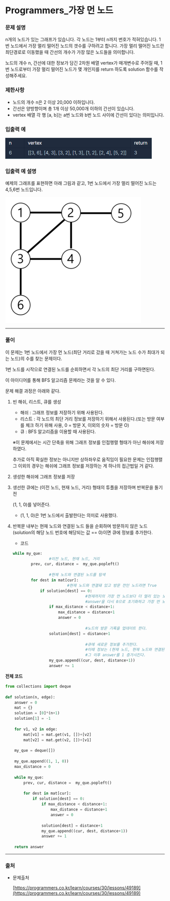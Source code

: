 # Programmers_가장 먼 노드

### **문제 설명**

n개의 노드가 있는 그래프가 있습니다. 각 노드는 1부터 n까지 번호가 적혀있습니다. 1번 노드에서 가장 멀리 떨어진 노드의 갯수를 구하려고 합니다. 가장 멀리 떨어진 노드란 최단경로로 이동했을 때 간선의 개수가 가장 많은 노드들을 의미합니다.

노드의 개수 n, 간선에 대한 정보가 담긴 2차원 배열 vertex가 매개변수로 주어질 때, 1번 노드로부터 가장 멀리 떨어진 노드가 몇 개인지를 return 하도록 solution 함수를 작성해주세요.

### 제한사항

- 노드의 개수 n은 2 이상 20,000 이하입니다.
- 간선은 양방향이며 총 1개 이상 50,000개 이하의 간선이 있습니다.
- vertex 배열 각 행 [a, b]는 a번 노드와 b번 노드 사이에 간선이 있다는 의미입니다.

### 입출력 예

![Programmers_가장_먼_노드_01.png](./img/Programmers_가장_먼_노드_01.png)

### 입출력 예 설명

예제의 그래프를 표현하면 아래 그림과 같고, 1번 노드에서 가장 멀리 떨어진 노드는 4,5,6번 노드입니다.

![Programmers_가장_먼_노드_02.png](./img/Programmers_가장_먼_노드_02.png)

---

### 풀이

이 문제는 1번 노드에서 가장 먼 노드(최단 거리로 갔을 때 거쳐가는 노드 수가 최대가 되는 노드)의 수를 찾는 문제이다.

1번 노드를 시작으로 연결된 노드를 순회하면서 각 노드의 최단 거리를 구하면된다.

이 아이디어를 통해 BFS 알고리즘 문제라는 것을 알 수 있다.

문제 해결 과정은 아래와 같다.

1. 빈 해쉬, 리스트, 큐를 생성
    - 해쉬 : 그래프 정보를 저장하기 위해 사용된다.
    - 리스트 : 각 노드의 최단 거리 정보를 저장하기 위해서 사용된다.(또는 방문 여부를 체크 하기 위해 사용, 0 = 방문 X, 이외의 숫자 = 방문 O)
    - 큐 : BFS 알고리즘을 이용할 때 사용된다.

    ※이 문제에서는 시간 단축을 위해 그래프 정보를 인접행렬 형태가 아닌 해쉬에 저장하였다.

    추가로 아직 확실한 정보는 아니지만 상하좌우로 움직임이 필요한 문제는 인접행렬 그 이외의 경우는 해쉬에 그래프 정보를 저장하는 게 하나의 접근법일 거 같다. 

2. 생성한 해쉬에 그래프 정보를 저장
3. 생선한 큐에는 (이전 노드, 현재 노드, 거리) 형태의 튜플을 저장하며 반복문을 돌기 전

    (1, 1, 0)를 넣어준다.

    - (1, 1, 0)은 1번 노드에서 출발한다는 의미로 사용했다.
4. 반복문 내부는 현재 노드와 연결된 노드 들을 순회하며 방문하지 않은 노드(solution의 해당 노드 번호에 해당되는 값 == 0)이면 큐에 정보를 추가한다.
    - 코드

    ```python
    while my_que:
    				#이전 노드, 현재 노드, 거리
            prev, cur, distance =  my_que.popleft()
    				
    				#현재 노드와 연결된 노드를 탐색                        
            for dest in mat[cur]:
    						#현재 노드와 연결돼 있고 방문 전인 노드라면 True
                if solution[dest] == 0:
    								#현재까지의 가장 먼 노드보다 더 멀리 있는 노드가 발견된 경우 True
    								#answer을 다시 0으로 초기화하고 가장 먼 노드의 거리를 갱신한다.
                    if max_distance < distance+1:
                        max_distance = distance+1
                        answer = 0
                    
    								#노드의 방문 기록을 업데이트 한다.
                    solution[dest] = distance+1
    								
    								#큐에 새로운 정보를 추가한다.
    								#이때 정보는 (현재 노드, 현재 노드와 연결된 노드, 거리+1)이다.
    								#그 이후 answer를 1 증가시킨다.
                    my_que.append((cur, dest, distance+1))
                    answer += 1
    ```

**전체 코드**

```python
from collections import deque

def solution(n, edge):
    answer = 0
    mat = {}
    solution = [0]*(n+1)
    solution[1] = -1
    
    for v1, v2 in edge:
        mat[v1] = mat.get(v1, [])+[v2]
        mat[v2] = mat.get(v2, [])+[v1]
        
    my_que = deque([])
    
    my_que.append((1, 1, 0))
    max_distance = 0
    
    while my_que:
        prev, cur, distance =  my_que.popleft()
                        
        for dest in mat[cur]:
            if solution[dest] == 0:
                if max_distance < distance+1:
                    max_distance = distance+1
                    answer = 0
                    
                solution[dest] = distance+1
                my_que.append((cur, dest, distance+1))
                answer += 1
                
    return answer
```

---

### 출처

- 문제출처

    [https://programmers.co.kr/learn/courses/30/lessons/49189](https://programmers.co.kr/learn/courses/30/lessons/49189)